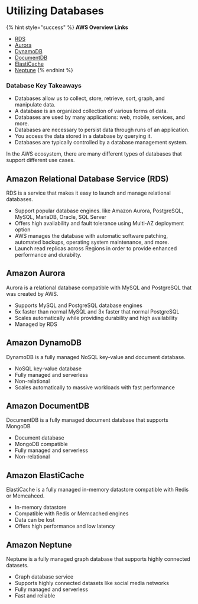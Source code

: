 # Utilizing Databases

{% hint style="success" %}
**AWS Overview Links**

* [RDS](https://aws.amazon.com/rds/)
* [Aurora](https://aws.amazon.com/rds/aurora/)
* [DynamoDB](https://aws.amazon.com/dynamodb/)
* [DocumentDB](https://aws.amazon.com/documentdb/)
* [ElastiCache](https://aws.amazon.com/elasticache/)
* [Neptune](https://aws.amazon.com/neptune/)
{% endhint %}

### Database Key Takeaways

* Databases allow us to collect, store, retrieve, sort, graph, and manipulate data.
* A database is an organized collection of various forms of data.
* Databases are used by many applications: web, mobile, services, and more.
* Databases are necessary to persist data through runs of an application.
* You access the data stored in a database by querying it.
* Databases are typically controlled by a database management system.

In the AWS ecosystem, there are many different types of databases that support different use cases.

## Amazon Relational Database Service (RDS)

RDS is a service that makes it easy to launch and manage relational databases.

* Support popular database engines. like Amazon Aurora, PostgreSQL, MySQL, MariaDB, Oracle, SQL Server
* Offers high availability and fault tolerance using Multi-AZ deployment option
* AWS manages the database with automatic software patching, automated backups, operating system maintenance, and more.
* Launch read replicas across Regions in order to provide enhanced performance and durabilty.

## Amazon Aurora

Aurora is a relational database compatible with MySQL and PostgreSQL that was created by AWS.

* Supports MySQL and PostgreSQL database engines
* 5x faster than normal MySQL and 3x faster that normal PostgreSQL
* Scales automatically while providing durability and high availability
* Managed by RDS

## Amazon DynamoDB

DynamoDB is a fully managed NoSQL key-value and document database.

* NoSQL key-value database
* Fully managed and serverless
* Non-relational
* Scales automatically to massive workloads with fast performance

## Amazon DocumentDB

DocumentDB is a fully managed document database that supports MongoDB

* Document database
* MongoDB compatible
* Fully managed and serverless
* Non-relational

## Amazon ElastiCache

ElastiCache is a fully managed in-memory datastore compatible with Redis or Memcahced.

* In-memory datastore
* Compatible with Redis or Memcached engines
* Data can be lost
* Offers high performance and low latency

## Amazon Neptune

Neptune is a fully managed graph database that supports highly connected datasets.

* Graph database service
* Supports highly connected datasets like social media networks
* Fully managed and serverless
* Fast and reliable
